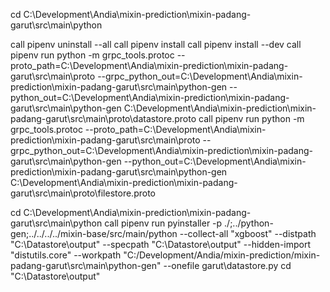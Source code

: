 <!--
Copyright (c) 2020-2023 Datamixin.

This program is free software: you can redistribute it and/or modify
it under the terms of the GNU Affero General Public License as published by
the Free Software Foundation, either version 3 of the License, or
(at your option) any later version.

This program is distributed in the hope that it will be useful,
but WITHOUT ANY WARRANTY; without even the implied warranty of
MERCHANTABILITY or FITNESS FOR A PARTICULAR PURPOSE.  See the
GNU Affero General Public License for more details.

You should have received a copy of the GNU Affero General Public License
along with this program.  If not, see <http://www.gnu.org/licenses/>.-->
cd C:\Development\Andia\mixin-prediction\mixin-padang-garut\src\main\python

call pipenv uninstall --all
call pipenv install
call pipenv install --dev
call pipenv run python -m grpc_tools.protoc --proto_path=C:\Development\Andia\mixin-prediction\mixin-padang-garut\src\main\proto --grpc_python_out=C:\Development\Andia\mixin-prediction\mixin-padang-garut\src\main\python-gen --python_out=C:\Development\Andia\mixin-prediction\mixin-padang-garut\src\main\python-gen C:\Development\Andia\mixin-prediction\mixin-padang-garut\src\main\proto\datastore.proto
call pipenv run python -m grpc_tools.protoc --proto_path=C:\Development\Andia\mixin-prediction\mixin-padang-garut\src\main\proto --grpc_python_out=C:\Development\Andia\mixin-prediction\mixin-padang-garut\src\main\python-gen --python_out=C:\Development\Andia\mixin-prediction\mixin-padang-garut\src\main\python-gen C:\Development\Andia\mixin-prediction\mixin-padang-garut\src\main\proto\filestore.proto

cd C:\Development\Andia\mixin-prediction\mixin-padang-garut\src\main\python
call pipenv run pyinstaller -p ./;../python-gen;../../../../mixin-base/src/main/python --collect-all "xgboost" --distpath "C:\Datastore\output" --specpath "C:\Datastore\output" --hidden-import "distutils.core" --workpath "C:/Development/Andia/mixin-prediction/mixin-padang-garut\src\main\python-gen" --onefile garut\datastore.py
cd "C:\Datastore\output"
